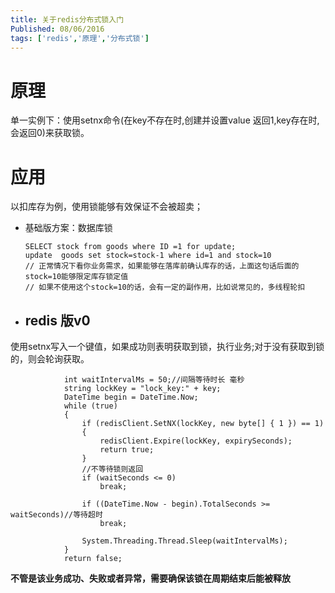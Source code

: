 ```yaml
---
title: 关于redis分布式锁入门
Published: 08/06/2016
tags: ['redis','原理','分布式锁'] 
---
```


# 原理

单一实例下：使用setnx命令(在key不存在时,创建并设置value 返回1,key存在时,会返回0)来获取锁。

# 应用

以扣库存为例，使用锁能够有效保证不会被超卖；

- 基础版方案：数据库锁

  ```
  SELECT stock from goods where ID =1 for update;
  update  goods set stock=stock-1 where id=1 and stock=10
  // 正常情况下看你业务需求，如果能够在落库前确认库存的话，上面这句话后面的stock=10能够限定库存锁定值
  // 如果不使用这个stock=10的话，会有一定的副作用，比如说常见的，多线程轮扣
  ```

- ## redis 版v0

​     使用setnx写入一个键值，如果成功则表明获取到锁，执行业务;对于没有获取到锁的，则会轮询获取。

```
            int waitIntervalMs = 50;//间隔等待时长 毫秒
            string lockKey = "lock_key:" + key; 
            DateTime begin = DateTime.Now;
            while (true)
            {
                if (redisClient.SetNX(lockKey, new byte[] { 1 }) == 1)
                {
                    redisClient.Expire(lockKey, expirySeconds);
                    return true;
                } 
                //不等待锁则返回
                if (waitSeconds <= 0)
                    break;

                if ((DateTime.Now - begin).TotalSeconds >= waitSeconds)//等待超时
                    break;

                System.Threading.Thread.Sleep(waitIntervalMs);
            }
            return false;
```

 **不管是该业务成功、失败或者异常，需要确保该锁在周期结束后能被释放**